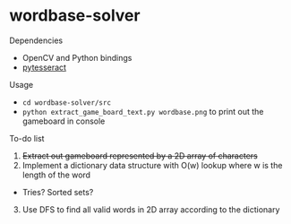 # wordbase-solver

Dependencies
* OpenCV and Python bindings 
* [pytesseract](https://github.com/madmaze/pytesseract)

Usage
* `cd wordbase-solver/src`
* `python extract_game_board_text.py wordbase.png` to print out the gameboard in console

To-do list

1. ~~Extract out gameboard represented by a 2D array of characters~~
2. Implement a dictionary data structure with O(w) lookup where w is the length of the word
  * Tries? Sorted sets? 
3. Use DFS to find all valid words in 2D array according to the dictionary
